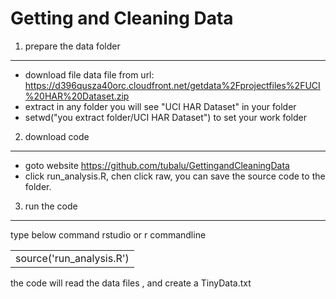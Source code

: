 Getting and Cleaning Data
====================

1. prepare the data folder
---------------------

* download file data file from url:
https://d396qusza40orc.cloudfront.net/getdata%2Fprojectfiles%2FUCI%20HAR%20Dataset.zip
* extract in any folder
you will see "UCI HAR Dataset" in your folder
* setwd("you extract folder/UCI HAR Dataset") to set your work folder

2. download code
---------------------

* goto website https://github.com/tubalu/GettingandCleaningData
* click run_analysis.R, chen click raw, you can save the source code to the folder.
3. run the code
---------------------
type below command rstudio or r commandline
<table>
    <tr>
        <td>source('run_analysis.R')</td>
    </tr>
</table>

the code will read the data files , and create a TinyData.txt

